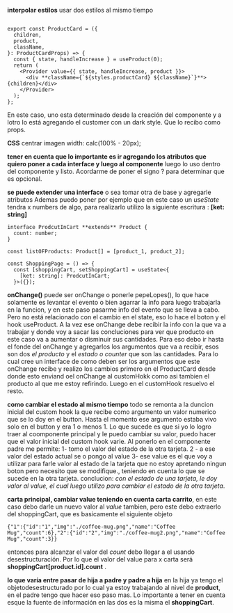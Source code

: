 **interpolar estilos** usar dos estilos al mismo tiempo

```

export const ProductCard = ({
  children,
  product,
  className,
}: ProductCardProps) => {
  const { state, handleIncrease } = useProduct(0);
  return (
    <Provider value={{ state, handleIncrease, product }}>
      <div **className={`${styles.productCard} ${className}`}**>{children}</div>
    </Provider>
  );
};
```

En este caso, uno esta determinado desde la creación del componente y a lotro lo está agregando el customer con un dark style. Que lo recibo como props.

**CSS** centrar imagen
width: calc(100% - 20px);

**tener en cuenta que lo importante es ir agregando los atributos que quiero poner a cada interface y luego al componente** luego lo uso dentro del componente y listo. Acordarme de poner el signo ? para determinar que es opcional.

**se puede extender una interface** o sea tomar otra de base y agregarle atributos
Ademas puedo poner por ejemplo que en este caso un _useState_ tendra x numbers de algo, para realizarlo utilizo la siguiente escritura : **[ket: string]**

```
interface ProdcutInCart **extends** Product {
  count: number;
}

const listOFProducts: Product[] = [product_1, product_2];

const ShoppingPage = () => {
  const [shoppingCart, setShoppingCart] = useState<{
    [ket: string]: ProdcutInCart;
  }>({});

```

**onChange()** puede ser onChange o ponerle pepeLopes(), lo que hace solamente es levantar el evento o bien agarrar la info para luego trabajarla en la funcion, y en este paso pasarme info del evento que se lleva a cabo. Pero no está relacionado con el cambio en el state, eso lo hace el boton y el hook useProduct.
A la vez ese onChange debe recibir la info con la que va a trabajar y donde voy a sacar las concluciones para ver que producto en este caso va a aumentar o disminuir sus cantidades. Para eso debo ir hasta el fonde del onChange y agregarlos los argumentos que va a recibir, esos son dos _el producto_ y el _estado o counter_ que son las cantidades. Para lo cual cree un interface de como deben ser los argumentos que este onChange recibe y realizo los cambios primero en el ProductCard desde donde esto enviand oel onChange al customHokk como asi tambien el producto al que me estoy refirindo. Luego en el customHook resuelvo el resto.

**como cambiar el estado al mismo tiempo** todo se remonta a la duncion inicial del custom hook la que recibe como argumento un valor numerico que se lo doy en el button. Hasta el momento ese argumento estaba vivo solo en el button y era 1 o menos 1. Lo que sucede es que si yo lo logro traer al coomponente principal y le puedo cambiar su valor, puedo hacer que el valor inicial del custom hook varie. Al ponerlo en el componente padre me permite:
1- tomo el valor del estado de la otra tarjeta.
2 - a ese valor del estado actual se o pongo al value
3- ese value es el que voy a utilizar para farle valor al estado de la tarjeta que no estoy apretando ningun boton pero necesito que se modifique., teniendo en cuenta lo que se sucede en la otra tarjeta.
conclucion: _con el estado de una tarjeta, le doy valor al value, el cual luego utilizo para cambiar el estado de la otra tarjeta_.

**carta principal, cambiar value teniendo en cuenta carta carrito**, en este caso debo darle un nuevo valor al _value_ tambien, pero este debo extraerlo del shoppingCart, que es basicamente el siguiente objeto

```
{"1":{"id":"1","img":"./coffee-mug.png","name":"Coffee Mug","count":6},"2":{"id":"2","img":"./coffee-mug2.png","name":"Coffee Mug","count":3}}
```

entonces para alcanzar el valor del _count_ debo llegar a el usando desestructuración. Por lo que el valor del value para x carta será **shoppingCart[product.id].count** .

**lo que varía entre pasar de hija a padre y padre a hija** en la hija ya tengo el objetodesestructurado por lo cual ya estoy trabajando al nivel de **product**, en el padre tengo que hacer eso paso mas. Lo importante a tener en cuenta esque la fuente de información en las dos es la misma el **shoppingCart**.
